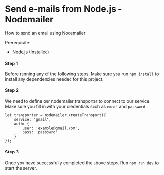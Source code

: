

# Send e-mails from Node.js - Nodemailer

How to send an email using Nodemailer

Prerequisite:
- [Node.js](https://nodejs.org/en/) (Installed)


#### Step 1
Before running any of the following steps. Make sure you run `npm install` to install any dependencies needed for this project. 


#### Step 2
We need to define our nodemailer transporter to connect to our service. Make sure you fill in with your credentials such as `email` and `password`.
```
let transporter = nodemailer.createTransport({
    service: 'gmail',
    auth: {
        user: 'example@gmail.com', 
        pass: 'passowrd'
    }
});
```

#### Step 3
Once you have successfully completed the above steps. Run `npm run dev` to start the server.
